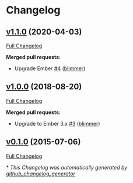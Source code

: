 # Changelog

## [v1.1.0](https://github.com/blimmer/ember-cli-shrug/tree/v1.1.0) (2020-04-03)

[Full Changelog](https://github.com/blimmer/ember-cli-shrug/compare/v1.0.0...v1.1.0)

**Merged pull requests:**

- Upgrade Ember [\#4](https://github.com/blimmer/ember-cli-shrug/pull/4) ([blimmer](https://github.com/blimmer))

## [v1.0.0](https://github.com/blimmer/ember-cli-shrug/tree/v1.0.0) (2018-08-20)

[Full Changelog](https://github.com/blimmer/ember-cli-shrug/compare/v0.1.0...v1.0.0)

**Merged pull requests:**

- Upgrade to Ember 3.x [\#3](https://github.com/blimmer/ember-cli-shrug/pull/3) ([blimmer](https://github.com/blimmer))

## [v0.1.0](https://github.com/blimmer/ember-cli-shrug/tree/v0.1.0) (2015-07-06)

[Full Changelog](https://github.com/blimmer/ember-cli-shrug/compare/ff0eddb0bc24e772ad9b38668edfb3af5077a415...v0.1.0)



\* *This Changelog was automatically generated by [github_changelog_generator](https://github.com/github-changelog-generator/github-changelog-generator)*
